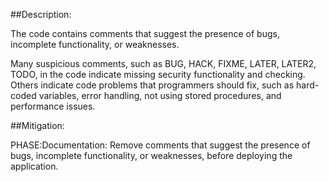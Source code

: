 ##Description:

The code contains comments that suggest the presence of bugs, incomplete functionality, or weaknesses.

Many suspicious comments, such as BUG, HACK, FIXME, LATER, LATER2, TODO, in the code indicate missing security functionality and checking. Others indicate code problems that programmers should fix, such as hard-coded variables, error handling, not using stored procedures, and performance issues.

##Mitigation:


PHASE:Documentation:
Remove comments that suggest the presence of bugs, incomplete functionality, or weaknesses, before deploying the application.

